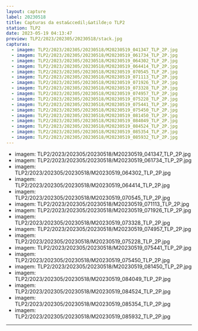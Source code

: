 ```yaml
---
layout: capture
label: 20230518
title: Capturas da esta&ccedil;&atilde;o TLP2
station: TLP2
date: 2023-05-19 04:13:47
preview: TLP2/2023/202305/20230518/stack.jpg
capturas:
  - imagem: TLP2/2023/202305/20230518/M20230519_041347_TLP_2P.jpg
  - imagem: TLP2/2023/202305/20230518/M20230519_061734_TLP_2P.jpg
  - imagem: TLP2/2023/202305/20230518/M20230519_064302_TLP_2P.jpg
  - imagem: TLP2/2023/202305/20230518/M20230519_064414_TLP_2P.jpg
  - imagem: TLP2/2023/202305/20230518/M20230519_070545_TLP_2P.jpg
  - imagem: TLP2/2023/202305/20230518/M20230519_071113_TLP_2P.jpg
  - imagem: TLP2/2023/202305/20230518/M20230519_071926_TLP_2P.jpg
  - imagem: TLP2/2023/202305/20230518/M20230519_073328_TLP_2P.jpg
  - imagem: TLP2/2023/202305/20230518/M20230519_074957_TLP_2P.jpg
  - imagem: TLP2/2023/202305/20230518/M20230519_075228_TLP_2P.jpg
  - imagem: TLP2/2023/202305/20230518/M20230519_075441_TLP_2P.jpg
  - imagem: TLP2/2023/202305/20230518/M20230519_075450_TLP_2P.jpg
  - imagem: TLP2/2023/202305/20230518/M20230519_081450_TLP_2P.jpg
  - imagem: TLP2/2023/202305/20230518/M20230519_084049_TLP_2P.jpg
  - imagem: TLP2/2023/202305/20230518/M20230519_084524_TLP_2P.jpg
  - imagem: TLP2/2023/202305/20230518/M20230519_085354_TLP_2P.jpg
  - imagem: TLP2/2023/202305/20230518/M20230519_085932_TLP_2P.jpg
---
```

  - imagem: TLP2/2023/202305/20230518/M20230519_041347_TLP_2P.jpg
  - imagem: TLP2/2023/202305/20230518/M20230519_061734_TLP_2P.jpg
  - imagem: TLP2/2023/202305/20230518/M20230519_064302_TLP_2P.jpg
  - imagem: TLP2/2023/202305/20230518/M20230519_064414_TLP_2P.jpg
  - imagem: TLP2/2023/202305/20230518/M20230519_070545_TLP_2P.jpg
  - imagem: TLP2/2023/202305/20230518/M20230519_071113_TLP_2P.jpg
  - imagem: TLP2/2023/202305/20230518/M20230519_071926_TLP_2P.jpg
  - imagem: TLP2/2023/202305/20230518/M20230519_073328_TLP_2P.jpg
  - imagem: TLP2/2023/202305/20230518/M20230519_074957_TLP_2P.jpg
  - imagem: TLP2/2023/202305/20230518/M20230519_075228_TLP_2P.jpg
  - imagem: TLP2/2023/202305/20230518/M20230519_075441_TLP_2P.jpg
  - imagem: TLP2/2023/202305/20230518/M20230519_075450_TLP_2P.jpg
  - imagem: TLP2/2023/202305/20230518/M20230519_081450_TLP_2P.jpg
  - imagem: TLP2/2023/202305/20230518/M20230519_084049_TLP_2P.jpg
  - imagem: TLP2/2023/202305/20230518/M20230519_084524_TLP_2P.jpg
  - imagem: TLP2/2023/202305/20230518/M20230519_085354_TLP_2P.jpg
  - imagem: TLP2/2023/202305/20230518/M20230519_085932_TLP_2P.jpg
---
